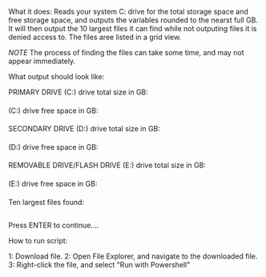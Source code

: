 What it does: Reads your system C: drive for the total storage space and free storage space,
and outputs the variables rounded to the nearst full GB. It will then output the 10 largest files it
can find while not outputing files it is denied access to. The files aree listed in a grid view.

*NOTE* The process of finding the files can take some time, and may not appear immediately.

What output should look like:

PRIMARY DRIVE
(C:\) drive total size in GB:
####
(C:\) drive free space in GB:
####


SECONDARY DRIVE
(D:\) drive total size in GB:
####
(D:\) drive free space in GB:
####


REMOVABLE DRIVE/FLASH DRIVE
(E:\) drive total size in GB:
####
(E:\) drive free space in GB:
####


Ten largest files found:
##
##
##
##
##
##
##
##
##
##
##

Press ENTER to continue....

How to run script:

1: Download file.
2: Open File Explorer, and navigate to the downloaded file.
3: Right-click the file, and select "Run with Powershell"